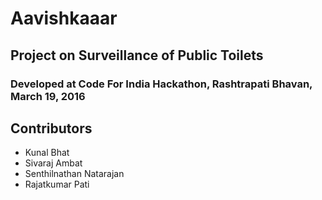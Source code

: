 # Aavishkaaar

## Project on Surveillance of Public Toilets
### Developed at Code For India Hackathon, Rashtrapati Bhavan, March 19, 2016

## Contributors
* Kunal Bhat
* Sivaraj Ambat
* Senthilnathan Natarajan
* Rajatkumar Pati

